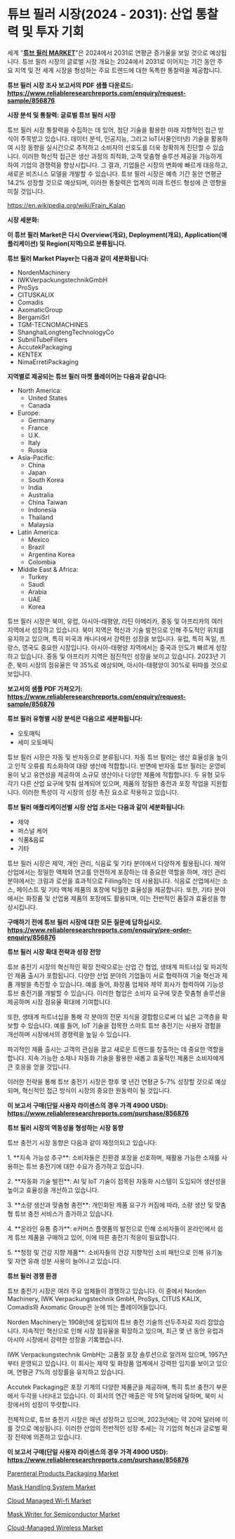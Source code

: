 <p><h1>튜브 필러 시장(2024 - 2031): 산업 통찰력 및 투자 기회</h1></p><p>세계 "<strong><a href="https://www.reliableresearchreports.com/tube-filler-r856876">튜브 필러 MARKET</a></strong>"은 2024에서 2031로 연평균 증가율을 보일 것으로 예상됩니다. 튜브 필러 시장의 글로벌 시장 개요는 2024에서 2031로 이어지는 기간 동안 주요 지역 및 전 세계 시장을 형성하는 주요 트렌드에 대한 독특한 통찰력을 제공합니다.</p>
<p><strong>튜브 필러 시장 조사 보고서의 PDF 샘플 다운로드: <a href="https://www.reliableresearchreports.com/enquiry/request-sample/856876">https://www.reliableresearchreports.com/enquiry/request-sample/856876</a></strong></p>
<p><strong>시장 분석 및 통찰력: 글로벌 튜브 필러 시장</strong></p>
<p><p>튜브 필러 시장 통찰력을 수집하는 데 있어, 첨단 기술을 활용한 미래 지향적인 접근 방식이 주목받고 있습니다. 데이터 분석, 인공지능, 그리고 IoT(사물인터넷) 기술을 활용하여 시장 동향을 실시간으로 추적하고 소비자의 선호도를 더욱 정확하게 진단할 수 있습니다. 이러한 혁신적 접근은 생산 과정의 최적화, 고객 맞춤형 솔루션 제공을 가능하게 하여 기업의 경쟁력을 향상시킵니다. 그 결과, 기업들은 시장의 변화에 빠르게 대응하고, 새로운 비즈니스 모델을 개발할 수 있습니다. 튜브 필러 시장은 예측 기간 동안 연평균 14.2% 성장할 것으로 예상되며, 이러한 통찰력은 업계의 미래 트렌드 형성에 큰 영향을 미칠 것입니다.</p></p>
<p><a href="%7CAUTHORITHY_DOMAIN_URL%7C">https://en.wikipedia.org/wiki/Frain_Kalan</a></p>
<p><strong>시장 세분화:</strong></p>
<p><strong>이 튜브 필러 Market은 다시 Overview(개요), Deployment(개요), Application(애플리케이션) 및 Region(지역)으로 분류됩니다.</strong></p>
<p><strong>튜브 필러 Market Player는 다음과 같이 세분화됩니다:</strong></p>
<p><ul><li>NordenMachinery</li><li>IWKVerpackungstechnikGmbH</li><li>ProSys</li><li>CITUSKALIX</li><li>Comadis</li><li>AxomaticGroup</li><li>BergamiSrl</li><li>TGM-TECNOMACHINES</li><li>ShanghaiLongtengTechnologyCo</li><li>SubnilTubeFillers</li><li>AccutekPackaging</li><li>KENTEX</li><li>NimaErretiPackaging</li></ul></p>
<p><strong>지역별로 제공되는 튜브 필러 마켓 플레이어는 다음과 같습니다:</strong></p>
<p><ul>
    <li>
        North America:
        <ul>
            <li>United States</li>
            <li>Canada</li>
        </ul>
    </li>
    <li>
        Europe:
        <ul>
            <li>Germany</li>
            <li>France</li>
            <li>U.K.</li>
            <li>Italy</li>
            <li>Russia</li>
        </ul>
    </li>
    <li>
        Asia-Pacific:
        <ul>
            <li>China</li>
            <li>Japan</li>
            <li>South Korea</li>
            <li>India</li>
            <li>Australia</li>
            <li>China Taiwan</li>
            <li>Indonesia</li>
            <li>Thailand</li>
            <li>Malaysia</li>
        </ul>
    </li>
    <li>
        Latin America:
        <ul>
            <li>Mexico</li>
            <li>Brazil</li>
            <li>Argentina Korea</li>
            <li>Colombia</li>
        </ul>
    </li>
    <li>
        Middle East & Africa:
        <ul>
            <li>Turkey</li>
            <li>Saudi</li>
            <li>Arabia</li>
            <li>UAE</li>
            <li>Korea</li>
        </ul>
    </li>
    </ul></p>
<p><p>튜브 필러 시장은 북미, 유럽, 아시아-태평양, 라틴 아메리카, 중동 및 아프리카의 여러 지역에서 성장하고 있습니다. 북미 지역은 혁신과 기술 발전으로 인해 주도적인 위치를 유지하고 있으며, 특히 미국과 캐나다에서 강력한 성장을 보입니다. 유럽, 특히 독일, 프랑스, 영국도 중요한 시장입니다. 아시아-태평양 지역에서는 중국과 인도가 빠르게 성장하고 있습니다. 중동 및 아프리카 지역은 점진적인 성장을 보이고 있습니다. 2023년 기준, 북미 시장의 점유율은 약 35%로 예상되며, 아시아-태평양이 30%로 뒤따를 것으로 보입니다.</p></p>
<p><strong>보고서의 샘플 PDF 가져오기: <a href="https://www.reliableresearchreports.com/enquiry/request-sample/856876">https://www.reliableresearchreports.com/enquiry/request-sample/856876</a></strong></p>
<p><strong>튜브 필러 유형별 시장 분석은 다음으로 세분화됩니다:</strong></p>
<p><ul><li>오토매틱</li><li>세미 오토매틱</li></ul></p>
<p><p>튜브 필러 시장은 자동 및 반자동으로 분류됩니다. 자동 튜브 필러는 생산 효율성을 높이고 인적 오류를 최소화하여 대량 생산에 적합합니다. 반면에 반자동 튜브 필러는 운영비용이 낮고 유연성을 제공하여 소규모 생산이나 다양한 제품에 적합합니다. 두 유형 모두 각기 다른 산업 요구에 맞춰 설계되어 있으며, 제품의 정밀한 충전과 포장 작업을 지원합니다. 이러한 특성이 각 시장의 성장 촉진 요소로 작용하고 있습니다.</p></p>
<p><strong>튜브 필러 애플리케이션별 시장 산업 조사는 다음과 같이 세분화됩니다:</strong></p>
<p><ul><li>제약</li><li>퍼스널 케어</li><li>식품&음료</li><li>기타</li></ul></p>
<p><p>튜브 필러 시장은 제약, 개인 관리, 식음료 및 기타 분야에서 다양하게 활용됩니다. 제약 산업에서는 정밀한 액체와 연고를 안전하게 포장하는 데 중요한 역할을 하며, 개인 관리 분야에서는 크림과 로션을 효과적으로 Filling하는 데 사용됩니다. 식음료 산업에서는 소스, 페이스트 및 기타 액체 제품의 포장에 탁월한 효율성을 제공합니다. 또한, 기타 분야에서는 화장품 및 산업용 제품의 포장에도 활용되며, 이는 전반적인 품질과 효율성을 향상시킵니다.</p></p>
<p><strong>구매하기 전에 튜브 필러 시장에 대한 모든 질문에 답하십시오. <a href="https://www.reliableresearchreports.com/enquiry/pre-order-enquiry/856876">https://www.reliableresearchreports.com/enquiry/pre-order-enquiry/856876</a></strong></p>
<p><strong>튜브 필러 시장 확대 전략과 성장 전망</strong></p>
<p><p>튜브 충전기 시장의 혁신적인 확장 전략으로는 산업 간 협업, 생태계 파트너십 및 파괴적인 제품 출시가 포함됩니다. 다양한 산업 분야의 기업들이 서로 협력하여 기술 혁신과 제품 개발을 촉진할 수 있습니다. 예를 들어, 화장품 업체와 제약 회사가 협력하여 기능성 튜브 충전기를 개발할 수 있습니다. 이러한 협업은 소비자 요구에 맞춘 맞춤형 솔루션을 제공하며 시장 점유율 확대에 기여합니다.</p><p>또한, 생태계 파트너십을 통해 각 분야의 전문 지식을 결합함으로써 더 넓은 고객층을 확보할 수 있습니다. 예를 들어, IoT 기술을 접목한 스마트 튜브 충전기는 사용자 경험을 개선하며 시장에서의 경쟁력을 높일 수 있습니다.</p><p>파괴적인 제품 출시는 고객의 관심을 끌고 새로운 트렌드를 창출하는 데 중요한 역할을 합니다. 지속 가능한 소재나 자동화 기술을 활용한 새롭고 효율적인 제품은 소비자에게 큰 호응을 얻을 것입니다.</p><p>이러한 전략을 통해 튜브 충전기 시장은 향후 몇 년간 연평균 5-7% 성장할 것으로 예상되며, 혁신적인 접근 방식이 시장의 중요한 원동력이 될 것입니다.</p></p>
<p><strong>이 보고서 구매(단일 사용자 라이센스의 경우 가격 4900 USD): <a href="https://www.reliableresearchreports.com/purchase/856876">https://www.reliableresearchreports.com/purchase/856876</a></strong></p>
<p><strong>튜브 필러 시장의 역동성을 형성하는 시장 동향</strong></p>
<p><p>튜브 충전기 시장 동향은 다음과 같이 재정의되고 있습니다:</p><p>1. **지속 가능성 추구**: 소비자들은 친환경 포장을 선호하며, 재활용 가능한 소재를 사용하는 튜브 충전기에 대한 수요가 증가하고 있습니다.</p><p>2. **자동화 기술 발전**: AI 및 IoT 기술이 접목된 자동화 시스템이 도입되어 생산성을 높이고 효율성을 개선하고 있습니다.</p><p>3. **소량 생산과 맞춤형 충전**: 개인화된 제품 요구가 커짐에 따라, 소량 생산 및 맞춤형 튜브 충전 서비스가 증가하고 있습니다.</p><p>4. **온라인 유통 증가**: e커머스 플랫폼의 발전으로 인해 소비자들이 온라인에서 쉽게 튜브 제품을 구매하고 있어, 이에 따른 충전기 적응이 필요합니다.</p><p>5. **청정 및 건강 지향 제품**: 소비자들의 건강 지향적인 소비 패턴으로 인해 유기농 및 자연 유래 성분 사용이 늘어나고 있습니다.</p></p>
<p><strong>튜브 필러 경쟁 환경</strong></p>
<p><p>튜브 충전기 시장은 여러 주요 업체들이 경쟁하고 있습니다. 이 중에서 Norden Machinery, IWK Verpackungstechnik GmbH, ProSys, CITUS KALIX, Comadis와 Axomatic Group은 눈에 띄는 플레이어들입니다.</p><p>Norden Machinery는 1908년에 설립되어 튜브 충전 기술의 선두주자로 자리 잡았습니다. 지속적인 혁신으로 인해 시장 점유율을 확장하고 있으며, 최근 몇 년 동안 유럽과 아시아 시장에서 강력한 성장을 기록했습니다.</p><p>IWK Verpackungstechnik GmbH는 고품질 포장 솔루션으로 알려져 있으며, 1957년부터 운영되고 있습니다. 이 회사는 제약 및 화장품 업계에서 강력한 입지를 보이고 있으며, 연평균 7%의 성장률을 유지하고 있습니다.</p><p>Accutek Packaging은 포장 기계의 다양한 제품군을 제공하며, 특히 튜브 충전기 부문에서 두각을 나타내고 있습니다. 이 회사의 연간 매출은 약 5억 달러에 달하며, 북미 시장에서의 성장이 뚜렷합니다.</p><p>전체적으로, 튜브 충전기 시장은 매년 성장하고 있으며, 2023년에는 약 20억 달러에 이를 것으로 예상됩니다. 이러한 산업의 전반적인 성장 추세는 각 기업의 혁신과 글로벌 확장 전략에 의존하고 있습니다.</p></p>
<p><strong>이 보고서 구매(단일 사용자 라이센스의 경우 가격 4900 USD): <a href="https://www.reliableresearchreports.com/purchase/856876">https://www.reliableresearchreports.com/purchase/856876</a></strong></p>
<p><p><a href="https://www.linkedin.com/pulse/emerging-parenteral-products-packaging-market-opportunities-gs3we?trackingId=1A1XqC5LSNCcdKkYUsftFQ%3D%3D">Parenteral Products Packaging Market</a></p><p><a href="https://github.com/arionmp/Market-Research-Report-List-5/blob/main/mask-handling-system-market.md">Mask Handling System Market</a></p><p><a href="https://issuu.com/reportprime-2/docs/cloud-managed-wi-fi-market-size-203_5cf4c80a8e2c34">Cloud Managed Wi-fi Market</a></p><p><a href="https://github.com/WillowBruen/Market-Research-Report-List-1/blob/main/mask-writer-for-semiconductor-market.md">Mask Writer for Semiconductor Market</a></p><p><a href="https://issuu.com/reportprime-2/docs/cloud-managed-wireless-market-size-_2bc6eaad053e65">Cloud-Managed Wireless Market</a></p></p>